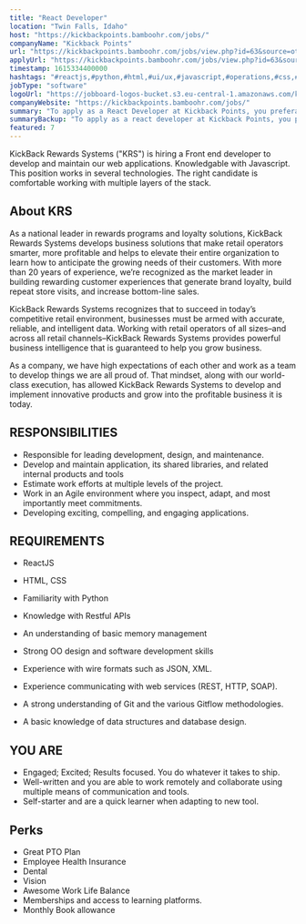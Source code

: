 ```yaml
---
title: "React Developer"
location: "Twin Falls, Idaho"
host: "https://kickbackpoints.bamboohr.com/jobs/"
companyName: "Kickback Points"
url: "https://kickbackpoints.bamboohr.com/jobs/view.php?id=63&source=other"
applyUrl: "https://kickbackpoints.bamboohr.com/jobs/view.php?id=63&source=other"
timestamp: 1615334400000
hashtags: "#reactjs,#python,#html,#ui/ux,#javascript,#operations,#css,#branding,#git,#management"
jobType: "software"
logoUrl: "https://jobboard-logos-bucket.s3.eu-central-1.amazonaws.com/kickback-points"
companyWebsite: "https://kickbackpoints.bamboohr.com/jobs/"
summary: "To apply as a React Developer at Kickback Points, you preferably need to have some knowledge of: #reactjs, #python, #html,."
summaryBackup: "To apply as a react developer at Kickback Points, you preferably need to have some knowledge of: #ui/ux, #javascript, #reactjs."
featured: 7
---
```


KickBack Rewards Systems ("KRS") is hiring a Front end developer to develop and maintain our web applications. Knowledgable with Javascript. This position works in several technologies. The right candidate is comfortable working with multiple layers of the stack. 

## About KRS

As a national leader in rewards programs and loyalty solutions, KickBack Rewards Systems develops business solutions that make retail operators smarter, more profitable and helps to elevate their entire organization to learn how to anticipate the growing needs of their customers. With more than 20 years of experience, we’re recognized as the market leader in building rewarding customer experiences that generate brand loyalty, build repeat store visits, and increase bottom-line sales.

KickBack Rewards Systems recognizes that to succeed in today’s competitive retail environment, businesses must be armed with accurate, reliable, and intelligent data. Working with retail operators of all sizes–and across all retail channels–KickBack Rewards Systems provides powerful business intelligence that is guaranteed to help you grow business.

As a company, we have high expectations of each other and work as a team to develop things we are all proud of. That mindset, along with our world-class execution, has allowed KickBack Rewards Systems to develop and implement innovative products and grow into the profitable business it is today.

## RESPONSIBILITIES

*   Responsible for leading development, design, and maintenance.
*   Develop and maintain application, its shared libraries, and related internal products and tools
*   Estimate work efforts at multiple levels of the project.
*   Work in an Agile environment where you inspect, adapt, and most importantly meet commitments.
*   Developing exciting, compelling, and engaging applications.

## REQUIREMENTS

*   ReactJS
*   HTML, CSS
*   Familiarity with Python
*   Knowledge with Restful APIs
*   An understanding of basic memory management
*   Strong OO design and software development skills  
    
*   Experience with wire formats such as JSON, XML.
*   Experience communicating with web services (REST, HTTP, SOAP).
*   A strong understanding of Git and the various Gitflow methodologies.
*   A basic knowledge of data structures and database design.

## YOU ARE

*   Engaged; Excited; Results focused. You do whatever it takes to ship.
*   Well-written and you are able to work remotely and collaborate using multiple means of communication and tools.
*   Self-starter and are a quick learner when adapting to new tool.

## Perks

*   Great PTO Plan
*   Employee Health Insurance
*   Dental
*   Vision
*   Awesome Work Life Balance
*   Memberships and access to learning platforms.
*   Monthly Book allowance
